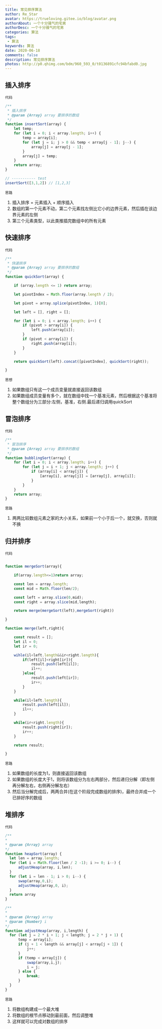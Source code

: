 ```yaml
---
title: 常见排序算法
author: Re_Star
avatar: https://trueloving.gitee.io/blog/avatar.png  
authorAbout: 一个十分骚气的宅男
authorDesc: 一个十分骚气的宅男
categories: 算法
tags:
 - 算法
keywords: 算法
date: 2020-06-18
comments: false
description: 常见排序算法
photos: http://p0.qhimg.com/bdm/960_593_0/t0136891cfc94bfabd0.jpg
---
```


## 插入排序
`代码`
```js
/**
 * 插入排序
 * @param {Array} array 要排序的数组
 */
function insertSort(array) {
    let temp;
    for (let i = 0; i < array.length; i++) {
        temp = array[i];
        for (let j = i; j > 0 && temp < array[j - 1]; j--) {
            array[j] = array[j - 1];
        }
        array[j] = temp;
    }
    return array;
}

// ----------- test
insertSort([3,1,2]) // [1,2,3]
```

`思路`
1. 插入排序 = 元素插入 + 顺序插入
2. 数组的第一个元素不动，第二个元素找左侧比它小的边界元素，然后插在该边界元素的左侧
3. 第三个元素类型，以此类推插完数组中的所有元素


## 快速排序
`代码`
```js
/**
 * 快速排序
 * @param {Array} array 要排序的数组
 */
function quickSort(array) {

    if (array.length <= 1) return array;

    let pivotIndex = Math.floor(array.length / 2);

    let pivot = array.splice(pivotIndex, 1)[0];

    let left = [], right = [];

    for (let i = 0; i < array.length; i++) {
        if (pivot > array[i]) {
            left.push(array[i]);
        }
        if (pivot < array[i]) {
            right.push(array[i]);
        }
    }

    return quickSort(left).concat([pivotIndex], quickSort(right));

}
```

`思想`
1. 如果数组只有这一个成员变量就直接返回该数组
2. 如果数组成员变量有多个，就在数组中找一个基准元素，然后根据这个基准将整个数组分为三部分:左侧，基准，右侧.最后递归调用quickSort

## 冒泡排序
`代码`
```js
/**
 * 冒泡排序
 * @param {Array} array 要排序的数组
 */
function bubblingSort(array) {
    for (let i = 0; i < array.length; i++) {
        for (let j = i + 1; j < array.length; j++) {
            if (array[i] < array[j]) {
                [array[i], array[j]] = [array[j], array[i]];
            }
        }
    }
    return array;
}
```
`思路`

1. 两两比较数组元素之家的大小关系，如果前一个小于后一个，就交换，否则就不换


## 归并排序
`代码`
```js

function mergeSort(array){

    if(array.length<=1)return array;

    const len = array.length;
    const mid = Math.floor(len/2);

    const left = array.slice(0,mid);
    const right = array.slice(mid,length);

    return merge(mergeSort(left),mergeSort(right))

}

function merge(left,right){

    const result = [];
    let il = 0;
    let ir = 0;

    wihle(il<left.length&&ir<right.length){
        if(left[il]<right[ir]){
            result.push(left[il]);
            il++;
        }else{
            result.push(left[ir]);
            ir++;
        }
    }

    while(il<left.length){
        result.push(left[il]);
        il++;
    }

    while(ir<right.length){
        result.push(right[ir]);
        ir++;
    }

    return result;

}


```

`思路`
1. 如果数组的长度为1，则直接返回该数组
2. 如果数组的长度大于1，则将该数组分为左右两部分，然后递归分解（即左侧再分解左右，右侧再分解左右）
3. 然后当分解完成后，两两合并(在这个阶段完成数组的排序)，最终合并成一个已排好序的数组


## 堆排序
`代码`
```js
/**
* 
* @param {Array} array 
*/
function heapSort(array) {
  let len = array.length;
  for (let i = Math.floor(len / 2 -1); i >= 0; i--) {
      adjustHeap(array, i,len);
  }
  for (let i = len - 1; i > 0; i--) {
      swap(array,0,i);
      adjustHeap(array,0, i);
  }
  return array
}

/**
* 
* @param {Array} array 
* @param {Number} i 
*/
function adjustHeap(array, i,length) {
  for (let j = 2 * i + 1; j < length; j = 2 * j + 1) {
      temp = array[i];
      if (j + 1 < length && array[j] < array[j + 1]) {
          j++;
      }
      if (temp < array[j]) {
          swap(array,i,j);
          i = j;
      } else {
          break;
      }
  }
}
```

`思路`
1. 将数组构建成一个最大堆
2. 将数组的根节点移动到最前面，然后调整堆
3. 这样就可以完成对数组的排序


